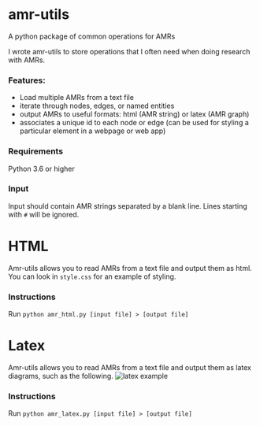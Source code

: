 # amr-utils
A python package of common operations for AMRs


I wrote amr-utils to store operations that I often need when doing research with AMRs. 
### Features:
- Load multiple AMRs from a text file
- iterate through nodes, edges, or named entities
- output AMRs to useful formats: html (AMR string) or latex (AMR graph)
- associates a unique id to each node or edge (can be used for styling a particular element in a webpage or web app)

### Requirements
Python 3.6 or higher

### Input
Input should contain AMR strings separated by a blank line. Lines starting with `#` will be ignored.

# HTML
Amr-utils allows you to read AMRs from a text file and output them as html. You can look in `style.css` for an example of styling. 
### Instructions
Run
`python amr_html.py [input file] > [output file]`

# Latex
Amr-utils allows you to read AMRs from a text file and output them as latex diagrams, such as the following.
![latex example](https://github.com/ablodge/amr-utils/blob/master/latex_ex.PNG)

### Instructions
Run
`python amr_latex.py [input file] > [output file]`
